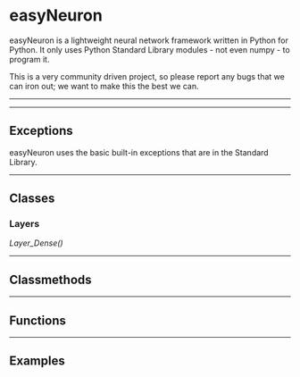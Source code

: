 # easyNeuron
easyNeuron is a lightweight neural network framework written in Python for Python.
It only uses Python Standard Library modules - not even numpy - to program it.

This is a very community driven project, so please report any bugs that we can iron out;
we want to make this the best we can.

--------
--------

## Exceptions
easyNeuron uses the basic built-in exceptions that are in the Standard Library.

--------

## Classes


### Layers
*Layer_Dense()*



--------
## Classmethods

-------
## Functions

-------
## Examples
